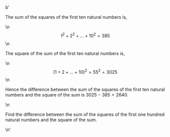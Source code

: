 b'<p>The sum of the squares of the first ten natural numbers is,</p>\n$$1^2 + 2^2 + ... + 10^2 = 385$$\n<p>The square of the sum of the first ten natural numbers is,</p>\n$$(1 + 2 + ... + 10)^2 = 55^2 = 3025$$\n<p>Hence the difference between the sum of the squares of the first ten natural numbers and the square of the sum is $3025 - 385 = 2640$.</p>\n<p>Find the difference between the sum of the squares of the first one hundred natural numbers and the square of the sum.</p>\n'
